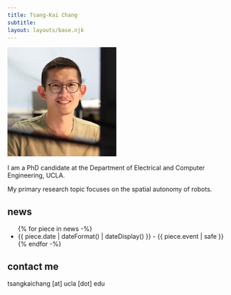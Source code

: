 ```yaml
---
title: Tsang-Kai Chang
subtitle: 
layout: layouts/base.njk
---
```


<div class="image-cropper">
  <img src="images/profile-pic.png" alt="avatar" class="profile-pic">
</div>


I am a PhD candidate at the Department of Electrical and Computer Engineering, UCLA.

My primary research topic focuses on the spatial autonomy of robots.

## news

<ul class="listing">
    {% for piece in news -%}
    <li>
        {{ piece.date  | dateFormat() | dateDisplay() }} 
         - {{ piece.event | safe }}
    </li>
    {% endfor -%}
</ul>


## contact me

tsangkaichang [at] ucla [dot] edu